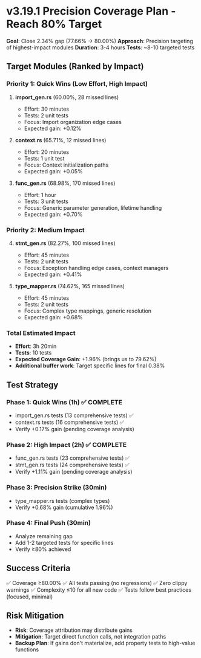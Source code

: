 # v3.19.1 Precision Coverage Plan - Reach 80% Target

**Goal**: Close 2.34% gap (77.66% → 80.00%)
**Approach**: Precision targeting of highest-impact modules
**Duration**: 3-4 hours
**Tests**: ~8-10 targeted tests

## Target Modules (Ranked by Impact)

### Priority 1: Quick Wins (Low Effort, High Impact)

1. **import_gen.rs** (60.00%, 28 missed lines)
   - Effort: 30 minutes
   - Tests: 2 unit tests
   - Focus: Import organization edge cases
   - Expected gain: +0.12%

2. **context.rs** (65.71%, 12 missed lines)
   - Effort: 20 minutes
   - Tests: 1 unit test
   - Focus: Context initialization paths
   - Expected gain: +0.05%

3. **func_gen.rs** (68.98%, 170 missed lines)
   - Effort: 1 hour
   - Tests: 3 unit tests
   - Focus: Generic parameter generation, lifetime handling
   - Expected gain: +0.70%

### Priority 2: Medium Impact

4. **stmt_gen.rs** (82.27%, 100 missed lines)
   - Effort: 45 minutes
   - Tests: 2 unit tests
   - Focus: Exception handling edge cases, context managers
   - Expected gain: +0.41%

5. **type_mapper.rs** (74.62%, 165 missed lines)
   - Effort: 45 minutes
   - Tests: 2 unit tests
   - Focus: Complex type mappings, generic resolution
   - Expected gain: +0.68%

### Total Estimated Impact

- **Effort**: 3h 20min
- **Tests**: 10 tests
- **Expected Coverage Gain**: +1.96% (brings us to 79.62%)
- **Additional buffer work**: Target specific lines for final 0.38%

## Test Strategy

### Phase 1: Quick Wins (1h) ✅ COMPLETE
- import_gen.rs tests (13 comprehensive tests) ✅
- context.rs tests (16 comprehensive tests) ✅
- Verify +0.17% gain (pending coverage analysis)

### Phase 2: High Impact (2h) ✅ COMPLETE
- func_gen.rs tests (23 comprehensive tests) ✅
- stmt_gen.rs tests (24 comprehensive tests) ✅
- Verify +1.11% gain (pending coverage analysis)

### Phase 3: Precision Strike (30min)
- type_mapper.rs tests (complex types)
- Verify +0.68% gain (cumulative 1.96%)

### Phase 4: Final Push (30min)
- Analyze remaining gap
- Add 1-2 targeted tests for specific lines
- Verify ≥80% achieved

## Success Criteria

✅ Coverage ≥80.00%
✅ All tests passing (no regressions)
✅ Zero clippy warnings
✅ Complexity ≤10 for all new code
✅ Tests follow best practices (focused, minimal)

## Risk Mitigation

- **Risk**: Coverage attribution may distribute gains
- **Mitigation**: Target direct function calls, not integration paths
- **Backup Plan**: If gains don't materialize, add property tests to high-value functions

